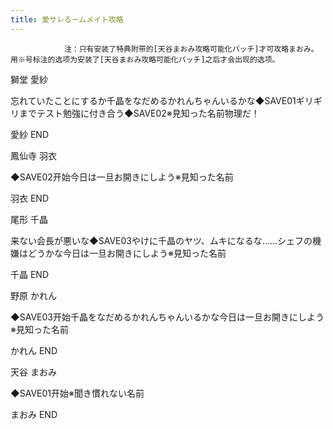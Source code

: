 ```yaml
---
title: 愛サレるームメイト攻略
---
```


                注：只有安装了特典附带的[天谷まおみ攻略可能化パッチ]才可攻略まおみ。用※号标注的选项为安装了[天谷まおみ攻略可能化パッチ]之后才会出现的选项。

獅堂 愛紗

忘れていたことにするか千晶をなだめるかれんちゃんいるかな◆SAVE01ギリギリまでテスト勉強に付き合う◆SAVE02※見知った名前物理だ！

愛紗 END

鳳仙寺 羽衣

◆SAVE02开始今日は一旦お開きにしよう※見知った名前

羽衣 END

尾形 千晶

来ない会長が悪いな◆SAVE03やけに千晶のヤツ、ムキになるな……シェフの機嫌はどうかな今日は一旦お開きにしよう※見知った名前

千晶 END

野原 かれん

◆SAVE03开始千晶をなだめるかれんちゃんいるかな今日は一旦お開きにしよう※見知った名前

かれん END

天谷 まおみ

◆SAVE01开始※聞き慣れない名前

まおみ END
              
